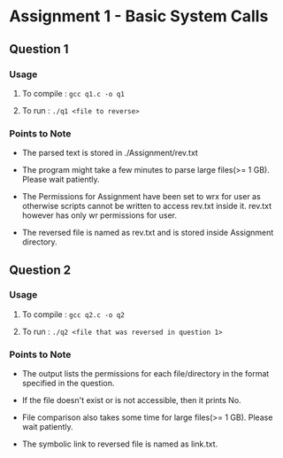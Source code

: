# Assignment 1 - Basic System Calls

## Question 1

### Usage

 1. To compile : `gcc q1.c -o q1`

 2. To run : `./q1 <file to reverse>`

### Points to Note

- The parsed text is stored in ./Assignment/rev.txt

- The program might take a few minutes to parse large files(>= 1 GB). Please wait patiently.

- The Permissions for Assignment have been set to wrx for user as otherwise scripts cannot be written to access rev.txt inside it. rev.txt however has only wr permissions for user.

- The reversed file is named as rev.txt and is stored inside Assignment directory.

## Question 2

### Usage

 1. To compile : `gcc q2.c -o q2`

 2. To run : `./q2 <file that was reversed in question 1>`

### Points to Note

- The output lists the permissions for each file/directory in the format specified in the question.

- If the file doesn't exist or is not accessible, then it prints No.

- File comparison also takes some time for large files(>= 1 GB). Please wait patiently.

- The symbolic link to reversed file is named as link.txt.

